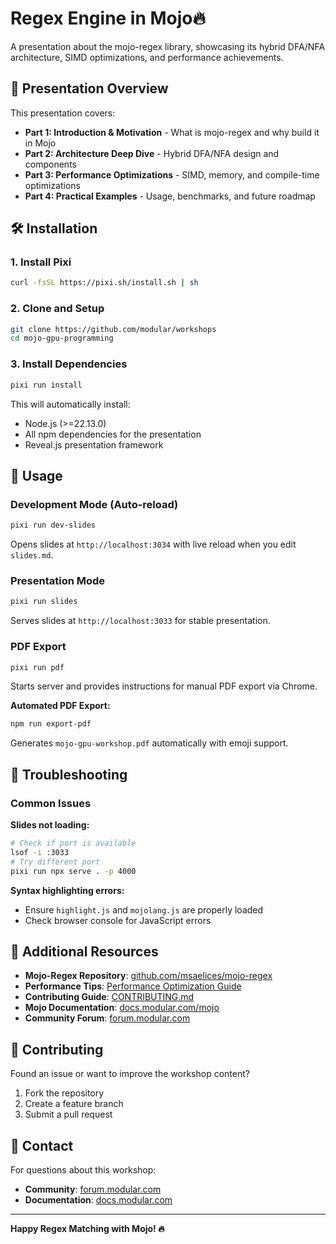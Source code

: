 # Regex Engine in Mojo🔥

A presentation about the mojo-regex library, showcasing its hybrid DFA/NFA architecture, SIMD optimizations, and performance achievements.

## 🎯 Presentation Overview

This presentation covers:
- **Part 1: Introduction & Motivation** - What is mojo-regex and why build it in Mojo
- **Part 2: Architecture Deep Dive** - Hybrid DFA/NFA design and components
- **Part 3: Performance Optimizations** - SIMD, memory, and compile-time optimizations
- **Part 4: Practical Examples** - Usage, benchmarks, and future roadmap

## 🛠️ Installation

### 1. Install Pixi

```bash
curl -fsSL https://pixi.sh/install.sh | sh
```

### 2. Clone and Setup

```bash
git clone https://github.com/modular/workshops
cd mojo-gpu-programming
```

### 3. Install Dependencies

```bash
pixi run install
```

This will automatically install:
- Node.js (>=22.13.0)
- All npm dependencies for the presentation
- Reveal.js presentation framework

## 🚀 Usage

### Development Mode (Auto-reload)

```bash
pixi run dev-slides
```
Opens slides at `http://localhost:3034` with live reload when you edit `slides.md`.

### Presentation Mode

```bash
pixi run slides
```
Serves slides at `http://localhost:3033` for stable presentation.

### PDF Export

```bash
pixi run pdf
```
Starts server and provides instructions for manual PDF export via Chrome.

**Automated PDF Export:**
```bash
npm run export-pdf
```
Generates `mojo-gpu-workshop.pdf` automatically with emoji support.

## 🔧 Troubleshooting

### Common Issues

**Slides not loading:**
```bash
# Check if port is available
lsof -i :3033
# Try different port
pixi run npx serve . -p 4000
```

**Syntax highlighting errors:**
- Ensure `highlight.js` and `mojolang.js` are properly loaded
- Check browser console for JavaScript errors

## 📖 Additional Resources

- **Mojo-Regex Repository**: [github.com/msaelices/mojo-regex](https://github.com/msaelices/mojo-regex)
- **Performance Tips**: [Performance Optimization Guide](https://github.com/msaelices/mojo-regex/blob/main/docs/performance-tips.md)
- **Contributing Guide**: [CONTRIBUTING.md](https://github.com/msaelices/mojo-regex/blob/main/CONTRIBUTING.md)
- **Mojo Documentation**: [docs.modular.com/mojo](https://docs.modular.com/mojo)
- **Community Forum**: [forum.modular.com](https://forum.modular.com)

## 🤝 Contributing

Found an issue or want to improve the workshop content?
1. Fork the repository
2. Create a feature branch
3. Submit a pull request

## 📧 Contact

For questions about this workshop:
- **Community**: [forum.modular.com](https://forum.modular.com)
- **Documentation**: [docs.modular.com](https://docs.modular.com)

---

**Happy Regex Matching with Mojo! 🔥**
